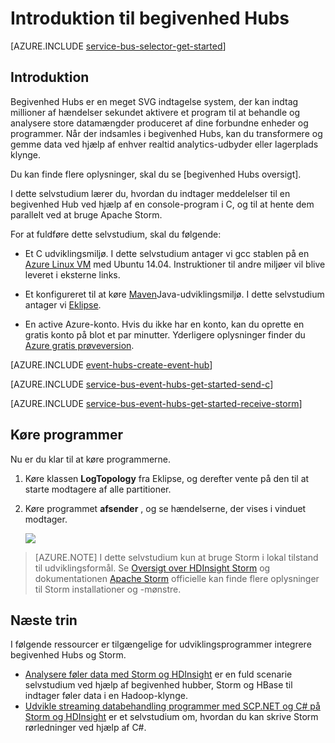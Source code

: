 <properties
    pageTitle="Introduktion til begivenhed hubber med C og Apache Storm | Microsoft Azure"
    description="Følge dette selvstudium for at komme i gang med Azure begivenhed Hubs; sende begivenheder i C og modtage dem i en Apache Storm klynge."
    services="event-hubs"
    documentationCenter=""
    authors="jtaubensee"
    manager="timlt"
    editor=""/>

<tags
    ms.service="event-hubs"
    ms.workload="na"
    ms.tgt_pltfrm="c"
    ms.devlang="java"
    ms.topic="article"
    ms.date="08/16/2016"
    ms.author="jotaub;sethm"/>

# <a name="get-started-with-event-hubs"></a>Introduktion til begivenhed Hubs

[AZURE.INCLUDE [service-bus-selector-get-started](../../includes/service-bus-selector-get-started.md)]

## <a name="introduction"></a>Introduktion

Begivenhed Hubs er en meget SVG indtagelse system, der kan indtag millioner af hændelser sekundet aktivere et program til at behandle og analysere store datamængder produceret af dine forbundne enheder og programmer. Når der indsamles i begivenhed Hubs, kan du transformere og gemme data ved hjælp af enhver realtid analytics-udbyder eller lagerplads klynge.

Du kan finde flere oplysninger, skal du se [begivenhed Hubs oversigt].

I dette selvstudium lærer du, hvordan du indtager meddelelser til en begivenhed Hub ved hjælp af en console-program i C, og til at hente dem parallelt ved at bruge Apache Storm.

For at fuldføre dette selvstudium, skal du følgende:

+ Et C udviklingsmiljø. I dette selvstudium antager vi gcc stablen på en [Azure Linux VM](../virtual-machines/virtual-machines-linux-quick-create-cli.md) med Ubuntu 14.04. Instruktioner til andre miljøer vil blive leveret i eksterne links.

+ Et konfigureret til at køre [Maven](http://maven.apache.org/)Java-udviklingsmiljø. I dette selvstudium antager vi [Eklipse](https://www.eclipse.org/).

+ En active Azure-konto. Hvis du ikke har en konto, kan du oprette en gratis konto på blot et par minutter. Yderligere oplysninger finder du [Azure gratis prøveversion](https://azure.microsoft.com/pricing/free-trial/).

[AZURE.INCLUDE [event-hubs-create-event-hub](../../includes/event-hubs-create-event-hub.md)]

[AZURE.INCLUDE [service-bus-event-hubs-get-started-send-c](../../includes/service-bus-event-hubs-get-started-send-c.md)]

[AZURE.INCLUDE [service-bus-event-hubs-get-started-receive-storm](../../includes/service-bus-event-hubs-get-started-receive-storm.md)]

## <a name="run-the-applications"></a>Køre programmer

Nu er du klar til at køre programmerne.

1.  Køre klassen **LogTopology** fra Eklipse, og derefter vente på den til at starte modtagere af alle partitioner.

2.  Køre programmet **afsender** , og se hændelserne, der vises i vinduet modtager.

    ![][23]

> [AZURE.NOTE] I dette selvstudium kun at bruge Storm i lokal tilstand til udviklingsformål. Se [Oversigt over HDInsight Storm] og dokumentationen [Apache Storm] officielle kan finde flere oplysninger til Storm installationer og -mønstre.

## <a name="next-steps"></a>Næste trin

I følgende ressourcer er tilgængelige for udviklingsprogrammer integrere begivenhed Hubs og Storm.

- [Analysere føler data med Storm og HDInsight][] er en fuld scenarie selvstudium ved hjælp af begivenhed hubber, Storm og HBase til indtager føler data i en Hadoop-klynge.
- [Udvikle streaming databehandling programmer med SCP.NET og C# på Storm og HDInsight][] er et selvstudium om, hvordan du kan skrive Storm rørledninger ved hjælp af C#.

<!-- Images. -->
[23]: ./media/event-hubs-c-storm-getstarted/receive-storm3.png

<!-- Links -->
[Azure classic portal]: https://manage.windowsazure.com/
[Event Processor Host]: https://www.nuget.org/packages/Microsoft.Azure.ServiceBus.EventProcessorHost
[Oversigt over Hubs begivenhed]: event-hubs-overview.md

[Apache Storm]: https://storm.incubator.apache.org
[Oversigt over HDInsight Storm]: ../hdinsight/hdinsight-storm-overview.md/
[Analysere føler data med Storm og HDInsight]: ../hdinsight/hdinsight-storm-sensor-data-analysis.md
[Udvikle streaming databehandling programmer med SCP.NET og C# på Storm og HDInsight]: ../hdinsight/hdinsight-storm-develop-csharp-visual-studio-topology.md
